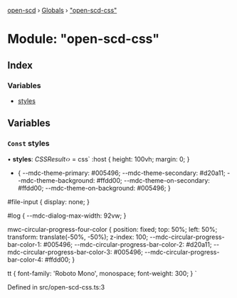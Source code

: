 [open-scd](../README.md) › [Globals](../globals.md) › ["open-scd-css"](_open_scd_css_.md)

# Module: "open-scd-css"

## Index

### Variables

* [styles](_open_scd_css_.md#const-styles)

## Variables

### `Const` styles

• **styles**: *CSSResult‹›* = css`
  :host {
    height: 100vh;
    margin: 0;
  }

  * {
    --mdc-theme-primary: #005496;
    --mdc-theme-secondary: #d20a11;
    --mdc-theme-background: #ffdd00;
    --mdc-theme-on-secondary: #ffdd00;
    --mdc-theme-on-background: #005496;
  }

  #file-input {
    display: none;
  }

  #log {
    --mdc-dialog-max-width: 92vw;
  }

  mwc-circular-progress-four-color {
    position: fixed;
    top: 50%;
    left: 50%;
    transform: translate(-50%, -50%);
    z-index: 100;
    --mdc-circular-progress-bar-color-1: #005496;
    --mdc-circular-progress-bar-color-2: #d20a11;
    --mdc-circular-progress-bar-color-3: #005496;
    --mdc-circular-progress-bar-color-4: #ffdd00;
  }

  tt {
    font-family: 'Roboto Mono', monospace;
    font-weight: 300;
  }
`

Defined in src/open-scd-css.ts:3
